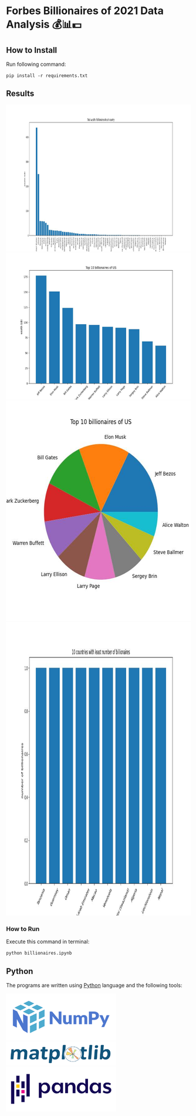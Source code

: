 # Forbes Billionaires of 2021 Data Analysis 💰📊💵

## How to Install
Run following command:
```
pip install -r requirements.txt
```

## Results

<img src="Forbes billionaires of 2021 data analysis\output\1.jpg" width="1200" height="400">
<img src="Forbes billionaires of 2021 data analysis\output\2.jpg" width="600" height="400">
<img src="Forbes billionaires of 2021 data analysis\output\3.jpg" width="600" height="600">
<img src="Forbes billionaires of 2021 data analysis\output\4.jpg" width="1200" height="800">

### How to Run
Execute this command in terminal:
```
python billionaires.ipynb
```

## Python
The programs are written using [Python](https://www.python.org/) language and the following tools:

<img src="pics/numpy.png" width="300" height="128.2">
<img src="pics/matplotlib.png" width="300" height="65.36">
<img src="pics/pandas.png" width="300" height="121.25">